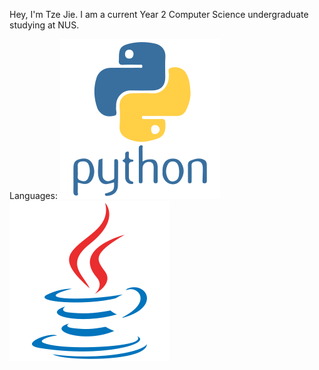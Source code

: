 Hey, I'm Tze Jie. I am a current Year 2 Computer Science undergraduate studying at NUS.

Languages:
![Python](https://raw.githubusercontent.com/devicons/devicon/master/icons/python/python-original-wordmark.svg)
![Java](https://raw.githubusercontent.com/devicons/devicon/master/icons/java/java-original.svg)

<!--START_SECTION:waka-->
<!--END_SECTION:waka-->